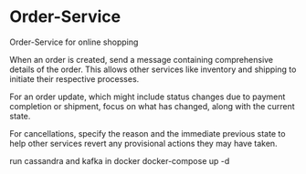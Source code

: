 # Order-Service
Order-Service for online shopping

When an order is created, send a message containing comprehensive details of the order. This allows other services like inventory and shipping to initiate their respective processes.

For an order update, which might include status changes due to payment completion or shipment, focus on what has changed, along with the current state.

For cancellations, specify the reason and the immediate previous state to help other services revert any provisional actions they may have taken.

run cassandra and kafka in docker
docker-compose up -d

